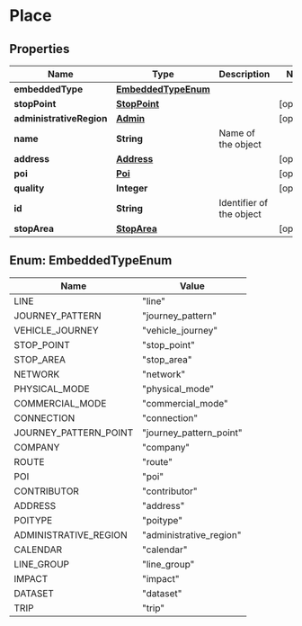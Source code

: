 
# Place

## Properties
Name | Type | Description | Notes
------------ | ------------- | ------------- | -------------
**embeddedType** | [**EmbeddedTypeEnum**](#EmbeddedTypeEnum) |  | 
**stopPoint** | [**StopPoint**](StopPoint.md) |  |  [optional]
**administrativeRegion** | [**Admin**](Admin.md) |  |  [optional]
**name** | **String** | Name of the object | 
**address** | [**Address**](Address.md) |  |  [optional]
**poi** | [**Poi**](Poi.md) |  |  [optional]
**quality** | **Integer** |  |  [optional]
**id** | **String** | Identifier of the object | 
**stopArea** | [**StopArea**](StopArea.md) |  |  [optional]


<a name="EmbeddedTypeEnum"></a>
## Enum: EmbeddedTypeEnum
Name | Value
---- | -----
LINE | &quot;line&quot;
JOURNEY_PATTERN | &quot;journey_pattern&quot;
VEHICLE_JOURNEY | &quot;vehicle_journey&quot;
STOP_POINT | &quot;stop_point&quot;
STOP_AREA | &quot;stop_area&quot;
NETWORK | &quot;network&quot;
PHYSICAL_MODE | &quot;physical_mode&quot;
COMMERCIAL_MODE | &quot;commercial_mode&quot;
CONNECTION | &quot;connection&quot;
JOURNEY_PATTERN_POINT | &quot;journey_pattern_point&quot;
COMPANY | &quot;company&quot;
ROUTE | &quot;route&quot;
POI | &quot;poi&quot;
CONTRIBUTOR | &quot;contributor&quot;
ADDRESS | &quot;address&quot;
POITYPE | &quot;poitype&quot;
ADMINISTRATIVE_REGION | &quot;administrative_region&quot;
CALENDAR | &quot;calendar&quot;
LINE_GROUP | &quot;line_group&quot;
IMPACT | &quot;impact&quot;
DATASET | &quot;dataset&quot;
TRIP | &quot;trip&quot;



